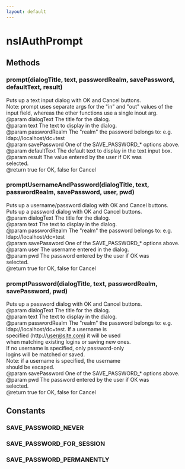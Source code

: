 ```yaml
---
layout: default
---
```


# nsIAuthPrompt #

## Methods ##

### prompt(dialogTitle, text, passwordRealm, savePassword, defaultText, result) ###
  
Puts up a text input dialog with OK and Cancel buttons.  
Note: prompt uses separate args for the "in" and "out" values of the  
      input field, whereas the other functions use a single inout arg.  
@param  dialogText    The title for the dialog.  
@param  text          The text to display in the dialog.  
@param  passwordRealm The "realm" the password belongs to: e.g.  
                      ldap://localhost/dc=test  
@param  savePassword  One of the SAVE_PASSWORD_* options above.  
@param  defaultText   The default text to display in the text input box.  
@param  result        The value entered by the user if OK was  
                      selected.  
@return true for OK, false for Cancel  
  

### promptUsernameAndPassword(dialogTitle, text, passwordRealm, savePassword, user, pwd) ###
  
Puts up a username/password dialog with OK and Cancel buttons.  
Puts up a password dialog with OK and Cancel buttons.  
@param  dialogText    The title for the dialog.  
@param  text          The text to display in the dialog.  
@param  passwordRealm The "realm" the password belongs to: e.g.  
                      ldap://localhost/dc=test  
@param  savePassword  One of the SAVE_PASSWORD_* options above.  
@param  user          The username entered in the dialog.  
@param  pwd           The password entered by the user if OK was  
                      selected.  
@return true for OK, false for Cancel  
  

### promptPassword(dialogTitle, text, passwordRealm, savePassword, pwd) ###
  
Puts up a password dialog with OK and Cancel buttons.  
@param  dialogText    The title for the dialog.  
@param  text          The text to display in the dialog.  
@param  passwordRealm The "realm" the password belongs to: e.g.  
                      ldap://localhost/dc=test. If a username is  
                      specified (http://user@site.com) it will be used  
                      when matching existing logins or saving new ones.  
                      If no username is specified, only password-only  
                      logins will be matched or saved.  
                      Note: if a username is specified, the username  
                      should be escaped.  
@param  savePassword  One of the SAVE_PASSWORD_* options above.  
@param  pwd           The password entered by the user if OK was  
                      selected.  
@return true for OK, false for Cancel  
  

## Constants ##

### SAVE_PASSWORD_NEVER ###

### SAVE_PASSWORD_FOR_SESSION ###

### SAVE_PASSWORD_PERMANENTLY ###
